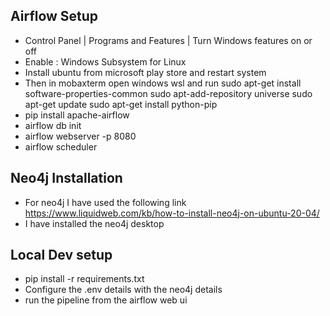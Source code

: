 ## Airflow Setup

- Control Panel | Programs and Features | Turn Windows features on or off
- Enable : Windows Subsystem for Linux
- Install ubuntu from microsoft play store and restart system
- Then in mobaxterm open windows wsl and run sudo apt-get install software-properties-common sudo apt-add-repository universe sudo apt-get update sudo apt-get install python-pip
- pip install apache-airflow
- airflow db init
- airflow webserver -p 8080
- airflow scheduler

## Neo4j Installation

- For neo4j I have used the following link https://www.liquidweb.com/kb/how-to-install-neo4j-on-ubuntu-20-04/
- I have installed the neo4j desktop

## Local Dev setup

- pip install -r requirements.txt
- Configure the .env details with the neo4j details
- run the pipeline from the airflow web ui